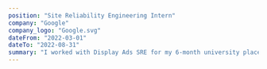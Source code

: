 ```yaml
---
position: "Site Reliability Engineering Intern"
company: "Google"
company_logo: "Google.svg"
dateFrom: "2022-03-01"
dateTo: "2022-08-31"
summary: "I worked with Display Ads SRE for my 6-month university placement. During this placement, I developed monitoring systems, data interfaces and designed and implemented a new Configuration System to be used in production for configuring monitoring, canarying and other critical systems more efficiently and reliably."
---
```

